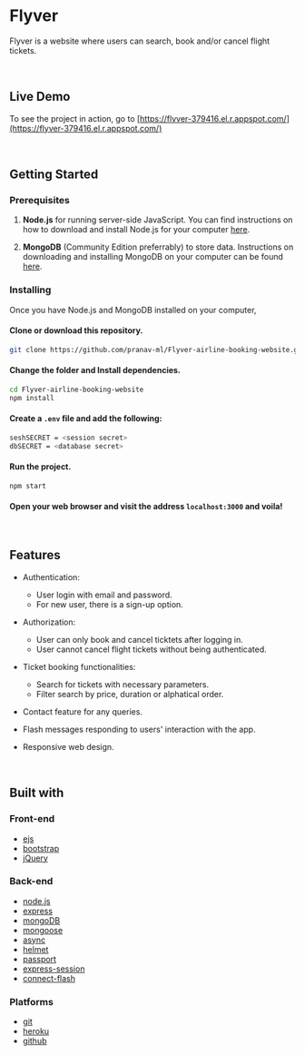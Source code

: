 # Flyver

Flyver is a website where users can search, book and/or cancel flight tickets.

<br>

## Live Demo

To see the project in action, go to [https://flyver-379416.el.r.appspot.com/](https://flyver-379416.el.r.appspot.com/)

<br>

## Getting Started

### Prerequisites

1. **Node.js** for running server-side JavaScript. You can find instructions on how to download and install Node.js for your computer [here](https://nodejs.org/en/download/).

2. **MongoDB** (Community Edition preferrably) to store data. Instructions on downloading and installing MongoDB on your computer can be found [here](https://docs.mongodb.com/manual/installation/).

### Installing

Once you have Node.js and MongoDB installed on your computer,

#### Clone or download this repository.
```sh
git clone https://github.com/pranav-ml/Flyver-airline-booking-website.git
```

#### Change the folder and Install dependencies.
```sh
cd Flyver-airline-booking-website
npm install
```

#### Create a `.env` file and add the following:
```sh
seshSECRET = <session secret>
dbSECRET = <database secret>
```

#### Run the project.
```sh
npm start
```

#### Open your web browser and visit the address `localhost:3000` and voila!

<br>

## Features

* Authentication:
  * User login with email and password.
  * For new user, there is a sign-up option.

* Authorization:
  * User can only book and cancel ticktets after logging in.
  * User cannot cancel flight tickets without being authenticated.

* Ticket booking functionalities:
  * Search for tickets with necessary parameters.
  * Filter search by price, duration or alphatical order.

* Contact feature for any queries.

* Flash messages responding to users' interaction with the app.

* Responsive web design.

<br>

## Built with

### Front-end

* [ejs](http://ejs.co/)
* [bootstrap](https://getbootstrap.com/)
* [jQuery](https://jquery.com/)

### Back-end

* [node.js](https://nodejs.org/en/)
* [express](https://expressjs.com/)
* [mongoDB](https://www.mongodb.com/)
* [mongoose](http://mongoosejs.com/)
* [async](http://caolan.github.io/async/)
* [helmet](https://helmetjs.github.io/)
* [passport](http://www.passportjs.org/)
* [express-session](https://github.com/expressjs/session#express-session)
* [connect-flash](https://github.com/jaredhanson/connect-flash#connect-flash)

### Platforms

* [git](https://git-scm.com/)
* [heroku](https://www.heroku.com/)
* [github](https://github.com/)
